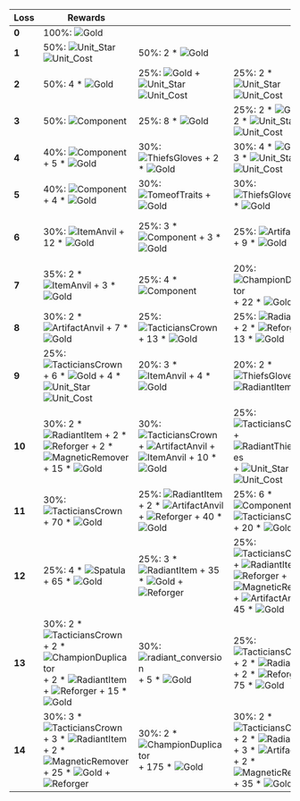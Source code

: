 | **Loss** | **Rewards**                                                                                                                                                                                                                                                                                                                                  |                                                                                                                                                                                                                                                            |                                                                                                                                                                                                                                                                                                                                                                                              |                                                                                                                                                                                                                                                                                                                                 |                                                                                                                                    |
| -        | -                                                                                                                                                                                                                                                                                                                                            | -                                                                                                                                                                                                                                                          | -                                                                                                                                                                                                                                                                                                                                                                                            | -                                                                                                                                                                                                                                                                                                                               | -                                                                                                                                  |
| **0**    | 100%: ![Gold](../../tftspecs/icon/rewards/Gold.png)                                                                                                                                                                                                                                                                                          |                                                                                                                                                                                                                                                            |                                                                                                                                                                                                                                                                                                                                                                                              |                                                                                                                                                                                                                                                                                                                                 |                                                                                                                                    |
| **1**    | 50%: ![Unit_Star](../../tftspecs/icon/rewards/Champion_Star_1.png)![Unit_Cost](../../tftspecs/icon/rewards/Champion_Cost_2.png)                                                                                                                                                                                                              | 50%: 2 * ![Gold](../../tftspecs/icon/rewards/Gold.png)                                                                                                                                                                                                     |                                                                                                                                                                                                                                                                                                                                                                                              |                                                                                                                                                                                                                                                                                                                                 |                                                                                                                                    |
| **2**    | 50%: 4 * ![Gold](../../tftspecs/icon/rewards/Gold.png)                                                                                                                                                                                                                                                                                       | 25%: ![Gold](../../tftspecs/icon/rewards/Gold.png) + ![Unit_Star](../../tftspecs/icon/rewards/Champion_Star_1.png)![Unit_Cost](../../tftspecs/icon/rewards/Champion_Cost_3.png)                                                                            | 25%: 2 * ![Unit_Star](../../tftspecs/icon/rewards/Champion_Star_1.png)![Unit_Cost](../../tftspecs/icon/rewards/Champion_Cost_2.png)                                                                                                                                                                                                                                                          |                                                                                                                                                                                                                                                                                                                                 |                                                                                                                                    |
| **3**    | 50%: ![Component](../../tftspecs/icon/rewards/Component.jpg)                                                                                                                                                                                                                                                                                 | 25%: 8 * ![Gold](../../tftspecs/icon/rewards/Gold.png)                                                                                                                                                                                                     | 25%: 2 * ![Gold](../../tftspecs/icon/rewards/Gold.png) + 2 * ![Unit_Star](../../tftspecs/icon/rewards/Champion_Star_1.png)![Unit_Cost](../../tftspecs/icon/rewards/Champion_Cost_3.png)                                                                                                                                                                                                      |                                                                                                                                                                                                                                                                                                                                 |                                                                                                                                    |
| **4**    | 40%: ![Component](../../tftspecs/icon/rewards/Component.jpg) + 5 * ![Gold](../../tftspecs/icon/rewards/Gold.png)                                                                                                                                                                                                                             | 30%: ![ThiefsGloves](../../tftitems/icon/set9/Craftable/ThiefsGloves.png) + 2 * ![Gold](../../tftspecs/icon/rewards/Gold.png)                                                                                                                              | 30%: 4 * ![Gold](../../tftspecs/icon/rewards/Gold.png) + 3 * ![Unit_Star](../../tftspecs/icon/rewards/Champion_Star_1.png)![Unit_Cost](../../tftspecs/icon/rewards/Champion_Cost_3.png)                                                                                                                                                                                                      |                                                                                                                                                                                                                                                                                                                                 |                                                                                                                                    |
| **5**    | 40%: ![Component](../../tftspecs/icon/rewards/Component.jpg) + 4 * ![Gold](../../tftspecs/icon/rewards/Gold.png)                                                                                                                                                                                                                             | 30%: ![TomeofTraits](../../tftspecs/icon/rewards/TomeofTraits.png) + ![Gold](../../tftspecs/icon/rewards/Gold.png)                                                                                                                                         | 30%: ![ThiefsGloves](../../tftitems/icon/set9/Craftable/ThiefsGloves.png) + 9 * ![Gold](../../tftspecs/icon/rewards/Gold.png)                                                                                                                                                                                                                                                                |                                                                                                                                                                                                                                                                                                                                 |                                                                                                                                    |
| **6**    | 30%: ![ItemAnvil](../../tftspecs/icon/rewards/ItemAnvil.png) + 12 * ![Gold](../../tftspecs/icon/rewards/Gold.png)                                                                                                                                                                                                                            | 25%: 3 * ![Component](../../tftspecs/icon/rewards/Component.jpg) + 3 * ![Gold](../../tftspecs/icon/rewards/Gold.png)                                                                                                                                       | 25%: ![ArtifactAnvil](../../tftspecs/icon/rewards/ArtifactAnvil.png) + 9 * ![Gold](../../tftspecs/icon/rewards/Gold.png)                                                                                                                                                                                                                                                                     | 20%: ![BlacksmithsGloves](../../tftitems/icon/set9/Artifacts/BlacksmithsGloves.png) + 5 * ![Gold](../../tftspecs/icon/rewards/Gold.png)                                                                                                                                                                                         |                                                                                                                                    |
| **7**    | 35%: 2 * ![ItemAnvil](../../tftspecs/icon/rewards/ItemAnvil.png) + 3 * ![Gold](../../tftspecs/icon/rewards/Gold.png)                                                                                                                                                                                                                         | 25%: 4 * ![Component](../../tftspecs/icon/rewards/Component.jpg)                                                                                                                                                                                           | 20%: ![ChampionDuplicator](../../tftspecs/icon/rewards/ChampionDuplicator.png) + 22 * ![Gold](../../tftspecs/icon/rewards/Gold.png)                                                                                                                                                                                                                                                          | 20%: ![Reforger](../../tftspecs/icon/rewards/Reforger.png) + ![RadiantItem](../../tftspecs/icon/rewards/RadiantItem.png) + 5 * ![Gold](../../tftspecs/icon/rewards/Gold.png)                                                                                                                                                    |                                                                                                                                    |
| **8**    | 30%: 2 * ![ArtifactAnvil](../../tftspecs/icon/rewards/ArtifactAnvil.png) + 7 * ![Gold](../../tftspecs/icon/rewards/Gold.png)                                                                                                                                                                                                                 | 25%: ![TacticiansCrown](../../tftitems/icon/set9/Crown/ForceofNature.png) + 13 * ![Gold](../../tftspecs/icon/rewards/Gold.png)                                                                                                                             | 25%: ![RadiantItem](../../tftspecs/icon/rewards/RadiantItem.png) + 2 * ![Reforger](../../tftspecs/icon/rewards/Reforger.png) + 13 * ![Gold](../../tftspecs/icon/rewards/Gold.png)                                                                                                                                                                                                            | 20%: 32 * ![Gold](../../tftspecs/icon/rewards/Gold.png) + 2 * ![Unit_Star](../../tftspecs/icon/rewards/Champion_Star_1.png)![Unit_Cost](../../tftspecs/icon/rewards/Champion_Cost_5.png)                                                                                                                                        |                                                                                                                                    |
| **9**    | 25%: ![TacticiansCrown](../../tftitems/icon/set9/Crown/ForceofNature.png) + 6 * ![Gold](../../tftspecs/icon/rewards/Gold.png) + 4 * ![Unit_Star](../../tftspecs/icon/rewards/Champion_Star_1.png)![Unit_Cost](../../tftspecs/icon/rewards/Champion_Cost_4.png)                                                                               | 20%: 3 * ![ItemAnvil](../../tftspecs/icon/rewards/ItemAnvil.png) + 4 * ![Gold](../../tftspecs/icon/rewards/Gold.png)                                                                                                                                       | 20%: 2 * ![ThiefsGloves](../../tftitems/icon/set9/Craftable/ThiefsGloves.png) + ![RadiantItem](../../tftspecs/icon/rewards/RadiantItem.png)                                                                                                                                                                                                                                                  | 20%: ![RadiantItem](../../tftspecs/icon/rewards/RadiantItem.png) + ![ArtifactAnvil](../../tftspecs/icon/rewards/ArtifactAnvil.png) + ![Reforger](../../tftspecs/icon/rewards/Reforger.png) + 4 * ![Gold](../../tftspecs/icon/rewards/Gold.png)                                                                                  | 15%: 4 * ![Component](../../tftspecs/icon/rewards/Component.jpg) + 2 * ![Spatula](../../tftitems/icon/set9/Components/Spatula.png) |
| **10**   | 30%: 2 * ![RadiantItem](../../tftspecs/icon/rewards/RadiantItem.png) + 2 * ![Reforger](../../tftspecs/icon/rewards/Reforger.png) + 2 * ![MagneticRemover](../../tftspecs/icon/rewards/MagneticRemover.png) + 15 * ![Gold](../../tftspecs/icon/rewards/Gold.png)                                                                              | 30%: ![TacticiansCrown](../../tftitems/icon/set9/Crown/ForceofNature.png) + ![ArtifactAnvil](../../tftspecs/icon/rewards/ArtifactAnvil.png) + ![ItemAnvil](../../tftspecs/icon/rewards/ItemAnvil.png) + 10 * ![Gold](../../tftspecs/icon/rewards/Gold.png) | 25%: ![TacticiansCrown](../../tftitems/icon/set9/Crown/ForceofNature.png) + ![RadiantThiefsGloves](../../tftitems/icon/set9/Radiant/RadientThiefsGloves.png) + ![Unit_Star](../../tftspecs/icon/rewards/Champion_Star_1.png)![Unit_Cost](../../tftspecs/icon/rewards/Champion_Cost_5.png)                                                                                                    | 15%: ![ChampionDuplicator](../../tftspecs/icon/rewards/ChampionDuplicator.png) + ![RadiantItem](../../tftspecs/icon/rewards/RadiantItem.png) + ![Reforger](../../tftspecs/icon/rewards/Reforger.png) + ![MagneticRemover](../../tftspecs/icon/rewards/MagneticRemover.png) + 35 * ![Gold](../../tftspecs/icon/rewards/Gold.png) |                                                                                                                                    |
| **11**   | 30%: ![TacticiansCrown](../../tftitems/icon/set9/Crown/ForceofNature.png) + 70 * ![Gold](../../tftspecs/icon/rewards/Gold.png)                                                                                                                                                                                                               | 25%: ![RadiantItem](../../tftspecs/icon/rewards/RadiantItem.png) + 2 * ![ArtifactAnvil](../../tftspecs/icon/rewards/ArtifactAnvil.png) + ![Reforger](../../tftspecs/icon/rewards/Reforger.png) + 40 * ![Gold](../../tftspecs/icon/rewards/Gold.png)        | 25%: 6 * ![Component](../../tftspecs/icon/rewards/Component.jpg) + ![TacticiansCrown](../../tftitems/icon/set9/Crown/ForceofNature.png) + 20 * ![Gold](../../tftspecs/icon/rewards/Gold.png)                                                                                                                                                                                                 | 20%: 3 * ![RadiantThiefsGloves](../../tftitems/icon/set9/Radiant/RadientThiefsGloves.png) + 10 * ![Gold](../../tftspecs/icon/rewards/Gold.png)                                                                                                                                                                                  |                                                                                                                                    |
| **12**   | 25%: 4 * ![Spatula](../../tftitems/icon/set9/Components/Spatula.png) + 65 * ![Gold](../../tftspecs/icon/rewards/Gold.png)                                                                                                                                                                                                                    | 25%: 3 * ![RadiantItem](../../tftspecs/icon/rewards/RadiantItem.png) + 35 * ![Gold](../../tftspecs/icon/rewards/Gold.png) + ![Reforger](../../tftspecs/icon/rewards/Reforger.png)                                                                          | 25%: ![TacticiansCrown](../../tftitems/icon/set9/Crown/ForceofNature.png) + ![RadiantItem](../../tftspecs/icon/rewards/RadiantItem.png) + ![Reforger](../../tftspecs/icon/rewards/Reforger.png) + ![MagneticRemover](../../tftspecs/icon/rewards/MagneticRemover.png) + ![ArtifactAnvil](../../tftspecs/icon/rewards/ArtifactAnvil.png) + 45 * ![Gold](../../tftspecs/icon/rewards/Gold.png) | 25%: ![radiant_conversion](../../tftspecs/icon/rewards/radiant_conversion.png) + 5 * ![Gold](../../tftspecs/icon/rewards/Gold.png)                                                                                                                                                                                              |                                                                                                                                    |
| **13**   | 30%: 2 * ![TacticiansCrown](../../tftitems/icon/set9/Crown/ForceofNature.png) + 2 * ![ChampionDuplicator](../../tftspecs/icon/rewards/ChampionDuplicator.png) + 2 * ![RadiantItem](../../tftspecs/icon/rewards/RadiantItem.png) + ![Reforger](../../tftspecs/icon/rewards/Reforger.png) + 15 * ![Gold](../../tftspecs/icon/rewards/Gold.png) | 30%: ![radiant_conversion](../../tftspecs/icon/rewards/radiant_conversion.png) + 5 * ![Gold](../../tftspecs/icon/rewards/Gold.png)                                                                                                                         | 25%: ![TacticiansCrown](../../tftitems/icon/set9/Crown/ForceofNature.png) + 2 * ![RadiantItem](../../tftspecs/icon/rewards/RadiantItem.png) + 2 * ![Reforger](../../tftspecs/icon/rewards/Reforger.png) + 75 * ![Gold](../../tftspecs/icon/rewards/Gold.png)                                                                                                                                 | 15%: ![TacticiansCrown](../../tftitems/icon/set9/Crown/ForceofNature.png) + ![RadiantItem](../../tftspecs/icon/rewards/RadiantItem.png) + 3 * ![ItemAnvil](../../tftspecs/icon/rewards/ItemAnvil.png) + ![Reforger](../../tftspecs/icon/rewards/Reforger.png) + 50 * ![Gold](../../tftspecs/icon/rewards/Gold.png)              |                                                                                                                                    |
| **14**   | 30%: 3 * ![TacticiansCrown](../../tftitems/icon/set9/Crown/ForceofNature.png) + 3 * ![RadiantItem](../../tftspecs/icon/rewards/RadiantItem.png) + 2 * ![MagneticRemover](../../tftspecs/icon/rewards/MagneticRemover.png) + 25 * ![Gold](../../tftspecs/icon/rewards/Gold.png) + ![Reforger](../../tftspecs/icon/rewards/Reforger.png)       | 30%: 2 * ![ChampionDuplicator](../../tftspecs/icon/rewards/ChampionDuplicator.png) + 175 * ![Gold](../../tftspecs/icon/rewards/Gold.png)                                                                                                                   | 30%: 2 * ![TacticiansCrown](../../tftitems/icon/set9/Crown/ForceofNature.png) + 2 * ![RadiantItem](../../tftspecs/icon/rewards/RadiantItem.png) + 3 * ![ArtifactAnvil](../../tftspecs/icon/rewards/ArtifactAnvil.png) + 2 * ![MagneticRemover](../../tftspecs/icon/rewards/MagneticRemover.png) + 35 * ![Gold](../../tftspecs/icon/rewards/Gold.png)                                         | 10%: ![Unit_Star](../../tftspecs/icon/rewards/Champion_Star_3.png)![Unit_Cost](../../tftspecs/icon/rewards/Champion_Cost_5.png) + ![Gold](../../tftspecs/icon/rewards/Gold.png)                                                                                                                                                 |                                                                                                                                    |